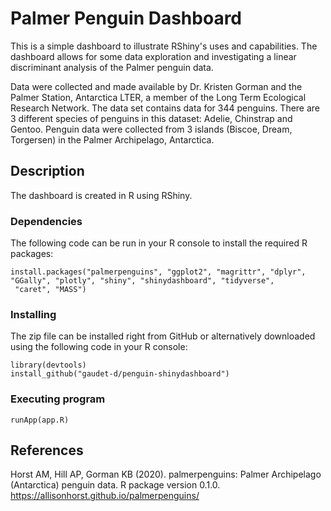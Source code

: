 # Palmer Penguin Dashboard

This is a simple dashboard to illustrate RShiny's uses and capabilities. The dashboard allows for some data exploration and investigating a linear discriminant analysis of the Palmer penguin data.

Data were collected and made available by Dr. Kristen Gorman and the Palmer Station, Antarctica LTER, a member of the Long Term Ecological Research Network. The data set contains data for 344 penguins. There are 3 different species of penguins in this dataset: Adelie, Chinstrap and Gentoo. Penguin data were collected from 3 islands (Biscoe, Dream, Torgersen) in the Palmer Archipelago, Antarctica.

## Description

The dashboard is created in R using RShiny. 

### Dependencies

The following code can be run in your R console to install the required R packages:
```
install.packages("palmerpenguins", "ggplot2", "magrittr", "dplyr", "GGally", "plotly", "shiny", "shinydashboard", "tidyverse",
 "caret", "MASS")
```

### Installing

The zip file can be installed right from GitHub or alternatively downloaded using the following code in your R console:

```
library(devtools)
install_github("gaudet-d/penguin-shinydashboard")
```

### Executing program


```
runApp(app.R)
```

<!-- ## Help (Known issues, etc.)

## Authors

 ## Version History 

## License

## Acknowledgements -->

## References

Horst AM, Hill AP, Gorman KB (2020). palmerpenguins: Palmer Archipelago (Antarctica) penguin
  data. R package version 0.1.0. https://allisonhorst.github.io/palmerpenguins/
  

